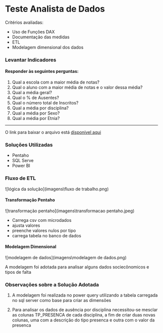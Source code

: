 # Teste Analista de Dados
Critérios avaliadas:
- Uso de Funções DAX
- Documentação das medidas
- ETL
- Modelagem dimensional dos dados

### Levantar Indicadores
#### Responder às seguintes perguntas:
1. Qual a escola com a maior média de notas?
2. Qual o aluno com a maior média de notas e o valor dessa média?
3. Qual a média geral?
4. Qual o % de Ausentes?
5. Qual o número total de Inscritos?
6. Qual a média por disciplina?
7. Qual a média por Sexo?
8. Qual a média por Etnia?

______________

O link para baixar o arquivo está [disponível aqui](https://drive.google.com/drive/folders/1Ppd7osQTAqLDhEbYrsYKbd63GKD7Wrss?usp=share_link)

### Soluções Utilizadas

- Pentaho
- SQL Serve
- Power BI

### Fluxo de ETL

![lógica da solução](imagens\fluxo de trabalho.png)

#### Transformação Pentaho

![transformação pentaho](imagens\transformacao pentaho.jpeg)

- Carrega csv com microdados
- ajusta valores 
- preenche valores nulos por tipo
- carrega tabela no banco de dados 


#### Modelagem Dimensional

![modelagem de dados](imagens\modelagem de dados.png)

A modelagem foi adotada para analisar alguns dados sociecônomicos e tipos de falta

### Observações sobre a Solução Adotada

1. A modelagem foi realizada no power query utilizando a tabela carregada no sql server como base para criar as dimensões

2. Para analisar os dados de ausência por disciplina necessitou-se mesclar as colunas TP_PRESENCA de cada disciplina, a fim de criar duas novas colunas, uma com a descrição do tipo presenca e outra com o valor da presenca